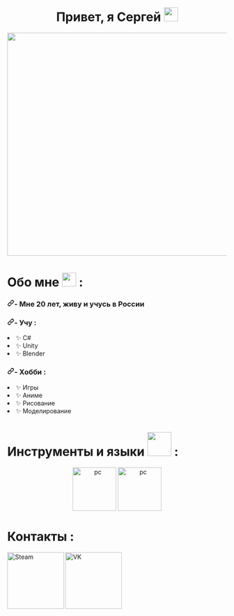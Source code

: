 <h1 align="center">Привет, я <a>Сергей</a> 
<img src="https://github.com/blackcater/blackcater/raw/main/images/Hi.gif" height="32"/></h1>

<div align="center" dir="auto">
<img align="center" src="https://media.tenor.com/Ch4VFEjuI7IAAAAC/anime-boy.gif" height="512"/>
</div>

<h1 align="left">Обо мне <img src="https://media.tenor.com/9ig5eyk17XEAAAAi/emojis-emoji.gif" height="32"/> : </h1>

<h3 tabindex="-1" dir="auto"><a id="user-content---im-19-years--old-machine-learning--artificial-intelligence-enthusiast-from-india" class="anchor" aria-hidden="true" tabindex="-1" href="#--im-19-years--old-machine-learning--artificial-intelligence-enthusiast-from-india"><svg class="octicon octicon-link" viewBox="0 0 16 16" version="1.1" width="16" height="16" aria-hidden="true"><path d="m7.775 3.275 1.25-1.25a3.5 3.5 0 1 1 4.95 4.95l-2.5 2.5a3.5 3.5 0 0 1-4.95 0 .751.751 0 0 1 .018-1.042.751.751 0 0 1 1.042-.018 1.998 1.998 0 0 0 2.83 0l2.5-2.5a2.002 2.002 0 0 0-2.83-2.83l-1.25 1.25a.751.751 0 0 1-1.042-.018.751.751 0 0 1-.018-1.042Zm-4.69 9.64a1.998 1.998 0 0 0 2.83 0l1.25-1.25a.751.751 0 0 1 1.042.018.751.751 0 0 1 .018 1.042l-1.25 1.25a3.5 3.5 0 1 1-4.95-4.95l2.5-2.5a3.5 3.5 0 0 1 4.95 0 .751.751 0 0 1-.018 1.042.751.751 0 0 1-1.042.018 1.998 1.998 0 0 0-2.83 0l-2.5 2.5a1.998 1.998 0 0 0 0 2.83Z"></path></svg></a>- Мне 20 лет, живу и учусь в России</h3>


<h3 tabindex="-1" dir="auto"><a id="user-content---learning-" class="anchor" aria-hidden="true" tabindex="-1" href="#--learning-"><svg class="octicon octicon-link" viewBox="0 0 16 16" version="1.1" width="16" height="16" aria-hidden="true"><path d="m7.775 3.275 1.25-1.25a3.5 3.5 0 1 1 4.95 4.95l-2.5 2.5a3.5 3.5 0 0 1-4.95 0 .751.751 0 0 1 .018-1.042.751.751 0 0 1 1.042-.018 1.998 1.998 0 0 0 2.83 0l2.5-2.5a2.002 2.002 0 0 0-2.83-2.83l-1.25 1.25a.751.751 0 0 1-1.042-.018.751.751 0 0 1-.018-1.042Zm-4.69 9.64a1.998 1.998 0 0 0 2.83 0l1.25-1.25a.751.751 0 0 1 1.042.018.751.751 0 0 1 .018 1.042l-1.25 1.25a3.5 3.5 0 1 1-4.95-4.95l2.5-2.5a3.5 3.5 0 0 1 4.95 0 .751.751 0 0 1-.018 1.042.751.751 0 0 1-1.042.018 1.998 1.998 0 0 0-2.83 0l-2.5 2.5a1.998 1.998 0 0 0 0 2.83Z"></path></svg></a>- Учу :</h3>
<li>✨ C#</li>
<li>✨ Unity</li>
<li>✨ Blender</li>

<h3 tabindex="-1" dir="auto"><a id="user-content---learning-" class="anchor" aria-hidden="true" tabindex="-1" href="#--learning-"><svg class="octicon octicon-link" viewBox="0 0 16 16" version="1.1" width="16" height="16" aria-hidden="true"><path d="m7.775 3.275 1.25-1.25a3.5 3.5 0 1 1 4.95 4.95l-2.5 2.5a3.5 3.5 0 0 1-4.95 0 .751.751 0 0 1 .018-1.042.751.751 0 0 1 1.042-.018 1.998 1.998 0 0 0 2.83 0l2.5-2.5a2.002 2.002 0 0 0-2.83-2.83l-1.25 1.25a.751.751 0 0 1-1.042-.018.751.751 0 0 1-.018-1.042Zm-4.69 9.64a1.998 1.998 0 0 0 2.83 0l1.25-1.25a.751.751 0 0 1 1.042.018.751.751 0 0 1 .018 1.042l-1.25 1.25a3.5 3.5 0 1 1-4.95-4.95l2.5-2.5a3.5 3.5 0 0 1 4.95 0 .751.751 0 0 1-.018 1.042.751.751 0 0 1-1.042.018 1.998 1.998 0 0 0-2.83 0l-2.5 2.5a1.998 1.998 0 0 0 0 2.83Z"></path></svg></a>- Хобби :</h3>
<li>✨ Игры</li>
<li>✨ Аниме</li>
<li>✨ Рисование</li>
<li>✨ Моделирование</li>


<h1 align="left" width="16" height="16">Инструменты и языки  <img src="https://media.tenor.com/y2JXkY1pXkwAAAAC/cat-computer.gif" height="55"/> : </h1>


<p align="center" dir="auto">
<img src="https://raw.githubusercontent.com/simple-icons/simple-icons/57c6a793d9f04a180117b991c44b653c1dab48a3/icons/blender.svg" alt="pc" width="100" style="max-width: 100%;"></a>
<img src="https://raw.githubusercontent.com/simple-icons/simple-icons/57c6a793d9f04a180117b991c44b653c1dab48a3/icons/csharp.svg" alt="pc" width="100" style="max-width: 100%;"></a>
</p>

<h1 align="left">Контакты : </h1>

<a href="https://steamcommunity.com/id/12234131/" rel="nofollow">
  <img align="left" alt="Steam" width="130" src="https://raw.githubusercontent.com/simple-icons/simple-icons/57c6a793d9f04a180117b991c44b653c1dab48a3/icons/steam.svg" style="max-width: 100%;">
</a>
<a href="https://steamcommunity.com/id/12234131/" rel="nofollow">
  <img align="left" alt="VK" width="130" src="https://raw.githubusercontent.com/simple-icons/simple-icons/57c6a793d9f04a180117b991c44b653c1dab48a3/icons/vk.svg" style="max-width: 100%;">
</a>


